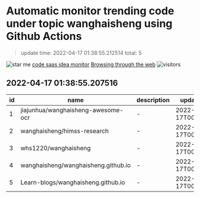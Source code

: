 # Automatic monitor trending code under topic **wanghaisheng** using Github Actions 

 > update time: 2022-04-17 01:38:55.212514  total: 5 

 
 ![star me](https://img.shields.io/badge/star%20me-click%20--%3E-orange) [code saas idea monitor](https://github.com/wanghaisheng/code_saas_idea_hunter)  [Browsing through the web](https://wanghaisheng.github.io/code_saas_idea_hunter/)  ![visitors](https://visitor-badge.glitch.me/badge?page_id=code_saas_idea_hunter) 

## 2022-04-17 01:38:55.207516
|id|name|description|update_at|url|topic|language|
|---|---|---|---|---|---|---|
|1|jiajunhua/wanghaisheng-awesome-ocr|-|2022-04-17T00:46:06|https:github.com/jiajunhua/wanghaisheng-awesome-ocr|wanghaisheng|-|
|2|wanghaisheng/himss-research|-|2022-04-17T00:46:06|https:github.com/wanghaisheng/himss-research|wanghaisheng|-|
|3|whs1220/wanghaisheng|-|2022-04-17T00:46:06|https:github.com/whs1220/wanghaisheng|wanghaisheng|-|
|4|wanghaisheng/wanghaisheng.github.io|-|2022-04-17T00:46:06|https:github.com/wanghaisheng/wanghaisheng.github.io|wanghaisheng|-|
|5|Learn-blogs/wanghaisheng.github.io|-|2022-04-17T00:46:06|https:github.com/Learn-blogs/wanghaisheng.github.io|wanghaisheng|-|

